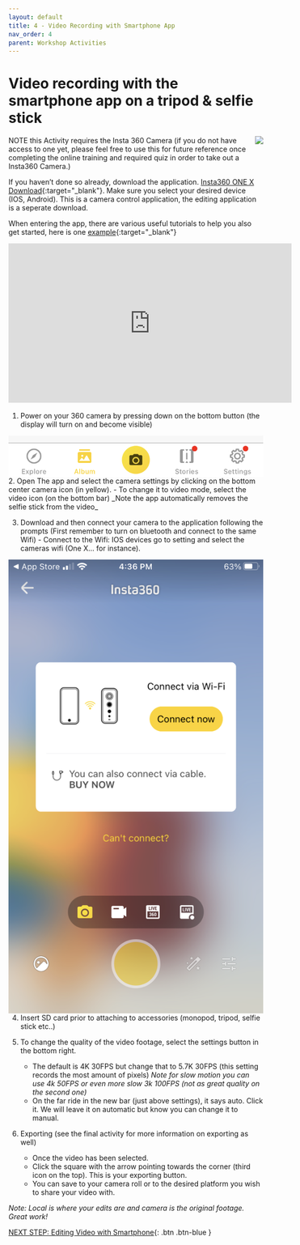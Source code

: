 ```yaml
---
layout: default
title: 4 - Video Recording with Smartphone App
nav_order: 4
parent: Workshop Activities
---
```


# Video recording with the smartphone app on a tripod & selfie stick
 <img src="images/insta-02.png" style="float:right">
 NOTE this Activity requires the Insta 360 Camera (if you do not have access to one yet, please feel free to use this for future reference once completing the online training and required quiz in order to take out a Insta360 Camera.)

If you haven’t done so already, download the application. [Insta360 ONE X Download](https://www.insta360.com/download/insta360-onex){:target="_blank"}. Make sure you select your desired device (IOS, Android). This is a camera control application, the editing application is a seperate download. 

When entering the app, there are various useful tutorials to help you also get started, here is one [example](http://onlinemanual.insta360.com/onex/en-us/startup/use?utm_source=app_onex&utm_medium=tutorial_page&utm_campaign=newusers_tutorial_en){:target="_blank"}

<iframe width="560" height="315" src="https://www.youtube.com/embed/8ZPmzuT46UU" title="YouTube video player" frameborder="0" allow="accelerometer; autoplay; clipboard-write; encrypted-media; gyroscope; picture-in-picture" allowfullscreen></iframe>

1. Power on your 360 camera by pressing down on the bottom button (the display will turn on and become visible) 
 <img src="images/insta-video-smartphone-01.jpg" style="float:right">
2. Open The app and select the camera settings by clicking on the bottom center camera icon (in yellow). 
     - To change it to video mode, select the video icon (on the bottom bar)
_Note the app automatically removes the selfie stick from the video_

3. Download and then connect your camera to the application following the prompts (First remember to turn on bluetooth and connect to the same Wifi)               - Connect to the Wifi: IOS devices go to setting and select the cameras wifi (One X... for instance).
 <img src="images/insta-video-smartphone-02.PNG" style="float:right">
 
4. Insert SD card prior to attaching to accessories (monopod, tripod, selfie stick etc..)

5. To change the quality of the video footage, select the settings button in the bottom right.
    - The default is 4K 30FPS but change that to 5.7K 30FPS (this setting records the most amount of pixels)
_Note for slow motion you can use 4k 50FPS or even more slow 3k 100FPS (not as great quality on the second one)_
    - On  the far ride in the new bar (just above settings), it says auto. Click it. We will leave it on automatic but know you can change it to manual.

6. Exporting (see the final activity for more information on exporting as well)
    - Once the video has been selected. 
    - Click the square with the arrow pointing towards the corner (third icon on the top). This is your exporting button.  
    - You can save to your camera roll or to the desired platform you wish to share your video with. 

_Note: Local is where your edits are and camera is the original footage.
Great work!_

[NEXT STEP: Editing Video with Smartphone](editing-video-smartphone.html){: .btn .btn-blue }
